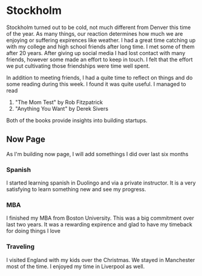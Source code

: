 # Stockholm

Stockholm turned out to be cold, not much different from Denver this time of the year. As many things, our reaction determines how much we are enjoying or suffering expirences like weather. I had a great time catching up with my college and high school friends after long time. I met some of them after 20 years. After giving up social media I had lost contact with many friends, however some made an effort to keep in touch. I felt that the effort we put cultivating those friendships were time well spent.

In addition to meeting friends, I had a quite time to reflect on things and do some reading during this week. I found it was quite useful. I managed to read

1. "The Mom Test" by Rob Fitzpatrick
2. "Anything You Want" by Derek Sivers

Both of the books provide insights into building startups.

## Now Page

As I'm building now page, I will add somethings I did over last six months

### Spanish

I started learning spanish in Duolingo and via a private instructor. It is a very satisfying to learn something new and see my progress.

### MBA

I finished my MBA from Boston University. This was a big commitment over last two years. It was a rewarding expirence and glad to have my timeback for doing things I love

### Traveling

I visited England with my kids over the Christmas. We stayed in Manchester most of the time. I enjoyed my time in Liverpool as well.


